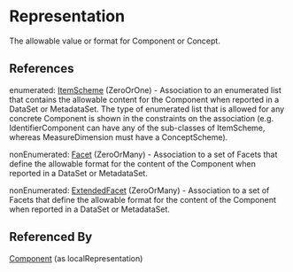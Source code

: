 
# Representation





The allowable value or format for Component or Concept.



## References

enumerated: [ItemScheme](ItemScheme.md) (ZeroOrOne) - Association to an enumerated list that contains the allowable content for the Component when reported in a DataSet or MetadataSet. The type of enumerated list that is allowed for any concrete Component is shown in the constraints on the association (e.g. IdentifierComponent can have any of the sub-classes of ItemScheme, whereas MeasureDimension must have a ConceptScheme).

nonEnumerated: [Facet](Facet.md) (ZeroOrMany) - Association to a set of Facets that define the allowable format for the content of the Component when reported in a DataSet or MetadataSet.

nonEnumerated: [ExtendedFacet](ExtendedFacet.md) (ZeroOrMany) - Association to a set of Facets that define the allowable format for the content of the Component when reported in a DataSet or MetadataSet.



## Referenced By

[Component](Component.md) (as localRepresentation)


    